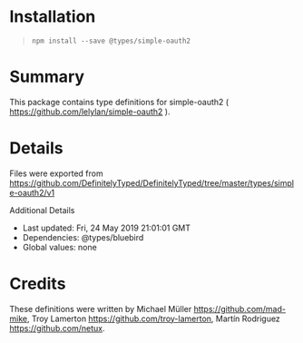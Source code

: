 # Installation
> `npm install --save @types/simple-oauth2`

# Summary
This package contains type definitions for simple-oauth2 ( https://github.com/lelylan/simple-oauth2 ).

# Details
Files were exported from https://github.com/DefinitelyTyped/DefinitelyTyped/tree/master/types/simple-oauth2/v1

Additional Details
 * Last updated: Fri, 24 May 2019 21:01:01 GMT
 * Dependencies: @types/bluebird
 * Global values: none

# Credits
These definitions were written by Michael Müller <https://github.com/mad-mike>, Troy Lamerton <https://github.com/troy-lamerton>, Martín Rodriguez <https://github.com/netux>.
